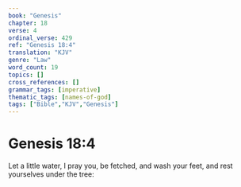 ```yaml
---
book: "Genesis"
chapter: 18
verse: 4
ordinal_verse: 429
ref: "Genesis 18:4"
translation: "KJV"
genre: "Law"
word_count: 19
topics: []
cross_references: []
grammar_tags: [imperative]
thematic_tags: [names-of-god]
tags: ["Bible","KJV","Genesis"]
---
```


# Genesis 18:4

Let a little water, I pray you, be fetched, and wash your feet, and rest yourselves under the tree:
